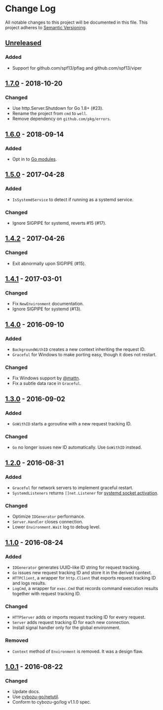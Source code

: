 # Change Log

All notable changes to this project will be documented in this file.
This project adheres to [Semantic Versioning](http://semver.org/).

## [Unreleased]

### Added
- Support for github.com/spf13/pflag and github.com/spf13/viper

## [1.7.0] - 2018-10-20
### Changed
- Use http.Server.Shutdown for Go 1.8+ (#23).
- Rename the project from `cmd` to `well`.
- Remove dependency on `github.com/pkg/errors`.

## [1.6.0] - 2018-09-14
### Added
- Opt in to [Go modules](https://github.com/golang/go/wiki/Modules).

## [1.5.0] - 2017-04-28
### Added
- `IsSystemdService` to detect if running as a systemd service.

### Changed
- Ignore SIGPIPE for systemd, reverts #15 (#17).

## [1.4.2] - 2017-04-26
### Changed
- Exit abnormally upon SIGPIPE (#15).

## [1.4.1] - 2017-03-01
### Changed
- Fix `NewEnvironment` documentation.
- Ignore SIGPIPE for systemd (#13).

## [1.4.0] - 2016-09-10
### Added
- `BackgroundWithID` creates a new context inheriting the request ID.
- `Graceful` for Windows to make porting easy, though it does not restart.

### Changed
- Fix Windows support by [@mattn](https://github.com/mattn).
- Fix a subtle data race in `Graceful`.

## [1.3.0] - 2016-09-02
### Added
- `GoWithID` starts a goroutine with a new request tracking ID.

### Changed
- `Go` no longer issues new ID automatically.  Use `GoWithID` instead.

## [1.2.0] - 2016-08-31
### Added
- `Graceful` for network servers to implement graceful restart.
- `SystemdListeners` returns `[]net.Listener` for [systemd socket activation][activation].

### Changed
- Optimize `IDGenerator` performance.
- `Server.Handler` closes connection.
- Lower `Environment.Wait` log to debug level.

## [1.1.0] - 2016-08-24
### Added
- `IDGenerator` generates UUID-like ID string for request tracking.
- `Go` issues new request tracking ID and store it in the derived context.
- `HTTPClient`, a wrapper for `http.Client` that exports request tracking ID and logs results.
- `LogCmd`, a wrapper for `exec.Cmd` that records command execution results together with request tracking ID.

### Changed
- `HTTPServer` adds or imports request tracking ID for every request.
- `Server` adds request tracking ID for each new connection.
- Install signal handler only for the global environment.

### Removed
- `Context` method of `Environment` is removed.  It was a design flaw.

## [1.0.1] - 2016-08-22
### Changed
- Update docs.
- Use [cybozu-go/netutil](https://github.com/cybozu-go/netutil).
- Conform to cybozu-go/log v1.1.0 spec.

[activation]: http://0pointer.de/blog/projects/socket-activation.html
[Unreleased]: https://github.com/cybozu-go/cmd/compare/v1.7.0...HEAD
[1.7.0]: https://github.com/cybozu-go/cmd/compare/v1.6.0...v1.7.0
[1.6.0]: https://github.com/cybozu-go/cmd/compare/v1.5.0...v1.6.0
[1.5.0]: https://github.com/cybozu-go/cmd/compare/v1.4.2...v1.5.0
[1.4.2]: https://github.com/cybozu-go/cmd/compare/v1.4.1...v1.4.2
[1.4.1]: https://github.com/cybozu-go/cmd/compare/v1.4.0...v1.4.1
[1.4.0]: https://github.com/cybozu-go/cmd/compare/v1.3.0...v1.4.0
[1.3.0]: https://github.com/cybozu-go/cmd/compare/v1.2.0...v1.3.0
[1.2.0]: https://github.com/cybozu-go/cmd/compare/v1.1.0...v1.2.0
[1.1.0]: https://github.com/cybozu-go/cmd/compare/v1.0.1...v1.1.0
[1.0.1]: https://github.com/cybozu-go/cmd/compare/v1.0.0...v1.0.1

